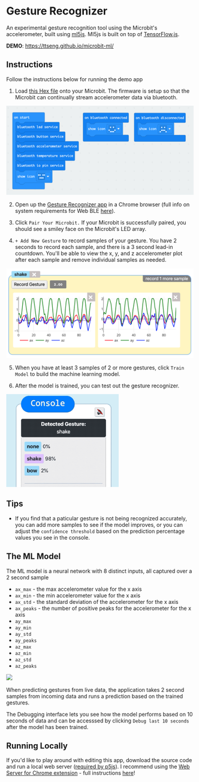 # Gesture Recognizer

An experimental gesture recognition tool using the Microbit's accelerometer, built using [ml5js](https://learn.ml5js.org/#/reference/neural-network).  Ml5js is built on top of [TensorFlow.js](https://www.tensorflow.org/js).

**DEMO**: https://ttseng.github.io/microbit-ml/


## Instructions
Follow the instructions below for running the demo app

1. Load [this Hex file](/firmware/ble-firmware.hex) onto your Microbit.  The firmware is setup so that the Microbit can continually stream accelerometer data via bluetooth.

<img src="img/hex-code.png" width="500">

2. Open up the [Gesture Recognizer app](https://ttseng.github.io/microbit-ml/) in a Chrome browser (full info on system requirements for Web BLE [here](https://github.com/WebBluetoothCG/web-bluetooth/blob/gh-pages/implementation-status.md)).

3. Click `Pair Your Microbit.`  If your Microbit is successfully paired, you should see a smiley face on the Microbit's LED array.

4. `+ Add New Gesture` to record samples of your gesture.  You have 2 seconds to record each sample, and there is a 3 second lead-in countdown.  You'll be able to view the x, y, and z accelerometer plot after each sample and remove individual samples as needed.

<img src="img/gesture-sample.png" width="500">

5. When you have at least 3 samples of 2 or more gestures, click `Train Model` to build the machine learning model.

6. After the model is trained, you can test out the gesture recognizer.

<img src="img/prediction.gif" width="300">


## Tips
* If you find that a paticular gesture is not being recognized accurately, you can add more samples to see if the model improves, or you can adjust the `confidence threshold` based on the prediction percentage values you see in the console. 

## The ML Model
The ML model is a neural network with 8 distinct inputs, all captured over a 2 second sample
* `ax_max` - the max accelerometer value for the x axis
* `ax_min` - the min accelerometer value for the x axis
* `ax_std` - the standard deviation of the accelerometer for the x axis
* `ax_peaks` - the number of positive peaks for the accelerometer for the x axis
* `ay_max` 
* `ay_min`
* `ay_std`
* `ay_peaks`
* `az_max`
* `az_min`
* `az_std`
* `az_peaks`

<img src="https://upload.wikimedia.org/wikipedia/commons/b/b3/Micro_bit_3_axes_de_l_acc%C3%A9l%C3%A9rom%C3%A8tre.png" width="200">

When predicting gestures from live data, the application takes 2 second samples from incoming data and runs a prediction based on the trained gestures.

The Debugging interface lets you see how the model performs based on 10 seconds of data and can be accesssed by clicking `Debug last 10 seconds` after the model has been trained.

## Running Locally
If you'd like to play around with editing this app, download the source code and run a local web server ([required by p5js](https://github.com/processing/p5.js/wiki/Local-server)).  I recommend using the [Web Server for Chrome extension](https://chrome.google.com/webstore/detail/web-server-for-chrome/ofhbbkphhbklhfoeikjpcbhemlocgigb/) - full instructions [here](https://github.com/processing/p5.js/wiki/Local-server#web-server-for-chrome-extension)! 
